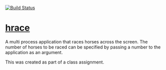 [![Build Status](https://travis-ci.org/arunderwood/hrace.svg?branch=master)](https://travis-ci.org/arunderwood/hrace)

# [hrace](http://bizzaroservicesnetwork.com/hrace/)

A multi process application that races horses across the screen.  The number of horses to be raced can be specified by passing a number to the application as an argument.

This was created as part of a class assignment.
